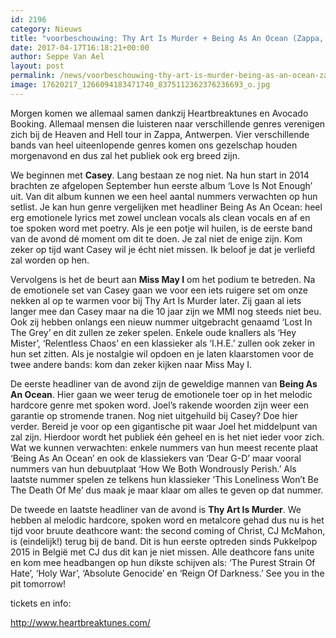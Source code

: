 ```yaml
---
id: 2196
category: Nieuws
title: "voorbeschouwing: Thy Art Is Murder + Being As An Ocean (Zappa, 2017)"
date: 2017-04-17T16:18:21+00:00
author: Seppe Van Ael
layout: post
permalink: /news/voorbeschouwing-thy-art-is-murder-being-as-an-ocean-zappa-2017/
image: 17620217_1266094183471740_8375112362376236693_o.jpg
---
```

Morgen komen we allemaal samen dankzij Heartbreaktunes en Avocado Booking. Allemaal mensen die luisteren naar verschillende genres verenigen zich bij de Heaven and Hell tour in Zappa, Antwerpen. Vier verschillende bands van heel uiteenlopende genres komen ons gezelschap houden morgenavond en dus zal het publiek ook erg breed zijn.

We beginnen met **Casey**. Lang bestaan ze nog niet. Na hun start in 2014 brachten ze afgelopen September hun eerste album ‘Love Is Not Enough’ uit. Van dit album kunnen we een heel aantal nummers verwachten op hun setlist. Je kan hun genre vergelijken met headliner Being As An Ocean: heel erg emotionele lyrics met zowel unclean vocals als clean vocals en af en toe spoken word met poetry. Als je een potje wil huilen, is de eerste band van de avond dé moment om dit te doen. Je zal niet de enige zijn. Kom zeker op tijd want Casey wil je écht niet missen. Ik beloof je dat je verliefd zal worden op hen.



Vervolgens is het de beurt aan **Miss May I** om het podium te betreden. Na de emotionele set van Casey gaan we voor een iets ruigere set om onze nekken al op te warmen voor bij Thy Art Is Murder later. Zij gaan al iets langer mee dan Casey maar na die 10 jaar zijn we MMI nog steeds niet beu. Ook zij hebben onlangs een nieuw nummer uitgebracht genaamd ‘Lost In The Grey’ en dit zullen ze zeker spelen. Enkele oude knallers als ‘Hey Mister’, ‘Relentless Chaos’ en een klassieker als ‘I.H.E.’ zullen ook zeker in hun set zitten. Als je nostalgie wil opdoen en je laten klaarstomen voor de twee andere bands: kom dan zeker kijken naar Miss May I.



De eerste headliner van de avond zijn de geweldige mannen van **Being As An Ocean**. Hier gaan we weer terug de emotionele toer op in het melodic hardcore genre met spoken word. Joel’s rakende woorden zijn weer een garantie op stromende tranen. Nog niet uitgehuild bij Casey? Doe hier verder. Bereid je voor op een gigantische pit waar Joel het middelpunt van zal zijn. Hierdoor wordt het publiek één geheel en is het niet ieder voor zich. Wat we kunnen verwachten: enkele nummers van hun meest recente plaat ‘Being As An Ocean’ en ook de klassiekers van ‘Dear G-D’ maar vooral nummers van hun debuutplaat ‘How We Both Wondrously Perish.’ Als laatste nummer spelen ze telkens hun klassieker ‘This Loneliness Won’t Be The Death Of Me’ dus maak je maar klaar om alles te geven op dat nummer.



De tweede en laatste headliner van de avond is **Thy Art Is Murder**. We hebben al melodic hardcore, spoken word en metalcore gehad dus nu is het tijd voor bruute deathcore want: the second coming of Christ, CJ McMahon, is (eindelijk!) terug bij de band. Dit is hun eerste optreden sinds Pukkelpop 2015 in België met CJ dus dit kan je niet missen. Alle deathcore fans unite en kom mee headbangen op hun dikste schijven als: ‘The Purest Strain Of Hate’, ‘Holy War’, ‘Absolute Genocide’ en ‘Reign Of Darkness.’ See you in the pit tomorrow!



tickets en info:

http://www.heartbreaktunes.com/
